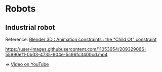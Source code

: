 # Robots

## Industrial robot

Reference: [Blender 3D : Animation constraints : the "Child Of" constraint](https://youtu.be/NsdRUk807qk)

https://user-images.githubusercontent.com/11053654/209329066-55990ef1-0b03-4735-904e-5c96fc3400cd.mp4

=> [Video on YouTube](https://youtu.be/142G_TztZnU)


